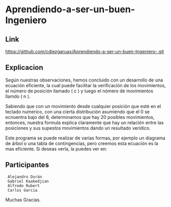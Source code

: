 # Aprendiendo-a-ser-un-buen-Ingeniero
## Link 
https://github.com/cdiezgaruax/Aprendiendo-a-ser-un-buen-Ingeniero-.git
## Explicacion
Según nuestras observaciones, hemos concluido con un desarrollo de una ecuación eficiente, la cual puede facilitar la verificación de los movimientos, el número de posición llamado ( c ) y luego el nómero de movimientos llamdo ( n ).

Sabiendo que con un movimiento desde cualquier posición que esté en el teclado numerico, con una cierta distribución asumiendo que el 0 se ecnuentra bajo del 8, determinamos que hay 20 posibles movimientos, entonces, nuestra formula explica claramente que hay un relación entre las posiciones y sus supestos movimientos dando un resultado verídico.

Este programa se puede realizar de varias formas, por ejemplo un diagrama de árbol o una tabla de contingencias, pero creemos esta ecuación es la mas eficiente. Si deseas verla, la puedes ver en: 

## Participantes
     Alejandro Durán
     Gabriel Kaakedjian
     Alfredo Rubert
     Carlos Garcia
Muchas Gracias.
